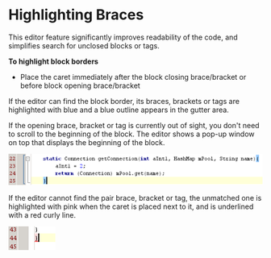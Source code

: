 # Highlighting Braces

This editor feature significantly improves readability of the code, and simplifies search for unclosed blocks or tags.

**To highlight block borders**

* Place the caret immediately after the block closing brace/bracket or before block opening brace/bracket

If the editor can find the block border, its braces, brackets or tags are highlighted with blue and a blue outline appears in the gutter area.

If the opening brace, bracket or tag is currently out of sight, you don't need to scroll to the beginning of the block. The editor shows a pop-up window on top that displays the beginning of the block.

![](/assets/1506560149927.png)

If the editor cannot find the pair brace, bracket or tag, the unmatched one is highlighted with pink when the caret is placed next to it, and is underlined with a red curly line.

![](/assets/1506560445878.png)

